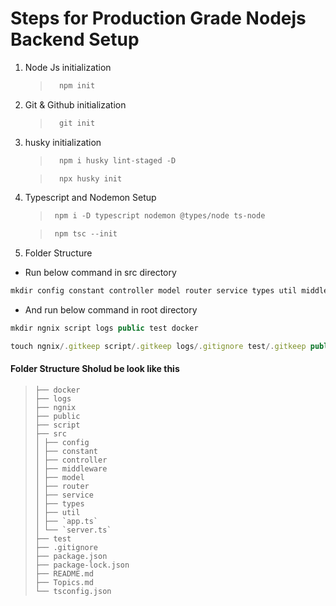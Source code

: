 # Steps for Production Grade Nodejs Backend Setup

1. Node Js initialization

   > ```js
   >   npm init
   > ```

2. Git & Github initialization

   > ```js
   >   git init
   > ```

3. husky initialization

   > ```js
   >   npm i husky lint-staged -D
   > ```

   > ```js
   >   npx husky init
   > ```

4. Typescript and Nodemon Setup

   > ```js
   >  npm i -D typescript nodemon @types/node ts-node
   > ```

   > ```js
   >  npm tsc --init
   > ```

5. Folder Structure

- Run below command in src directory

```js
mkdir config constant controller model router service types util middleware
```

- And run below command in root directory

```js
mkdir ngnix script logs public test docker
```

```js
touch ngnix/.gitkeep script/.gitkeep logs/.gitignore test/.gitkeep public/.gitkeep docker/.gitkeep
```

#### Folder Structure Sholud be look like this

> ```
> ├── docker
> ├── logs
> ├── ngnix
> ├── public
> ├── script
> ├── src
> │ ├── config
> │ ├── constant
> │ ├── controller
> │ ├── middleware
> │ ├── model
> │ ├── router
> │ ├── service
> │ ├── types
> │ ├── util
> │ ├── `app.ts`
> │ └── `server.ts`
> ├── test
> ├── .gitignore
> ├── package.json
> ├── package-lock.json
> ├── README.md
> ├── Topics.md
> └── tsconfig.json
> ```
